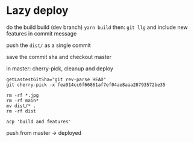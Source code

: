 
# Lazy deploy

do the build build (dev branch)
`yarn build`
then:
`git llg`
and include new features in commit message

push the `dist/` as a single commit

save the commit sha and checkout master

in master:
cherry-pick, cleanup and deploy

```SHELL
getLastestGitSha="git rev-parse HEAD"
git cherry-pick -x fea914cc6f66861af7ef04ae8aaa28793572be35

rm -rf *.jpg
rm -rf main*
mv dist/* .
rm -rf dist

acp 'build and features'
```

push from master -> deployed
